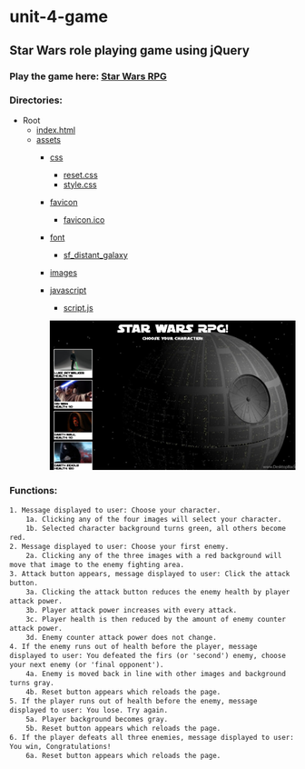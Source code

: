 # unit-4-game
## Star Wars role playing game using jQuery

### Play the game here: [Star Wars RPG](https://curtislane.github.io/unit-4-game/)

### Directories:
* Root
    * [index.html](./index.html)
    * [assets](./assets)
        * [css](./assets/css)
            * [reset.css](./assets/css/reset.css)
            * [style.css](./assets/css/reset.css)
        * [favicon](.assets/favicon)
            * [favicon.ico](./assets/favicon/favicon.ico)
        * [font](./assets/font)
            * [sf_distant_galaxy](./assets/font/sf_distant_galaxy)
        * [images](./assets/images)
        * [javascript](./assets/javascript)
            * [script.js](./assets/javascript/script.js)

            ![picture](assets/images/StarWarsRPG.jpg)


### Functions: 
    1. Message displayed to user: Choose your character.
        1a. Clicking any of the four images will select your character.
        1b. Selected character background turns green, all others become red.
    2. Message displayed to user: Choose your first enemy.
        2a. Clicking any of the three images with a red background will move that image to the enemy fighting area.
    3. Attack button appears, message displayed to user: Click the attack button.
        3a. Clicking the attack button reduces the enemy health by player attack power.
        3b. Player attack power increases with every attack.
        3c. Player health is then reduced by the amount of enemy counter attack power.
        3d. Enemy counter attack power does not change.
    4. If the enemy runs out of health before the player, message displayed to user: You defeated the firs (or 'second') enemy, choose your next enemy (or 'final opponent').
        4a. Enemy is moved back in line with other images and background turns gray.
        4b. Reset button appears which reloads the page.
    5. If the player runs out of health before the enemy, message displayed to user: You lose. Try again.
        5a. Player background becomes gray.
        5b. Reset button appears which reloads the page.
    6. If the player defeats all three enemies, message displayed to user: You win, Congratulations!
        6a. Reset button appears which reloads the page. 

